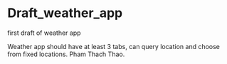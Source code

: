 # Draft_weather_app
first draft of weather app


Weather app should have at least 3 tabs, can query location and choose from fixed locations.
Pham Thach Thao.
